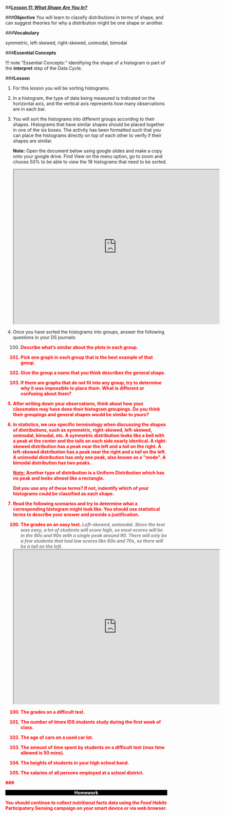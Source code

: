 ##***<u>Lesson 11: What Shape Are You In?</u>***
 
###**Objective**
You will learn to classify distributions in terms of shape, and can suggest theories for why a
distribution might be one shape or another.

###**Vocabulary**

symmetric, left-skewed, right-skewed, unimodal, bimodal

###**Essential Concepts**

!!! note "Essential Concepts:"
    Identifying the shape of a histogram is part of the **interpret** step of the Data Cycle.

###**Lesson**

1. For this lesson you will be sorting histograms.

2. In a histogram, the type of data being measured is indicated on the horizontal axis, and the
vertical axis represents how many observations are in each bar.

3. You will sort the histograms into different groups according to their shapes.
Histograms that have similar shapes should be placed together in one of the six boxes. The activity has been formatted such that you can place the histograms directly on top of each other to verify if their shapes are similar.

    **Note:** Open the document below using google slides and make a copy onto your google drive. Find View on the menu option, go to zoom and choose 50% to be able to view the 18 histograms that need to be sorted. 

    <iframe src="https://drive.google.com/file/d/1S-ZWu003iZ_LmeMWMtlMEys0KRPm14CA/preview" width="640" height="480"></iframe>

4. Once you have sorted the histograms into groups, answer the following questions in your DS journals:

    100. <strong style="color: red;"> Describe what’s similar about the plots in each group.

    100. <strong style="color: red;"> Pick one graph in each group that is the best example of that group. </strong>

    100. <strong style="color: red;"> Give the group a name that you think describes the general shape. </strong>

    100. <strong style="color: red;"> If there are graphs that do not fit into any group, try to determine why it was impossible to
    place them. What is different or confusing about them? </strong>

5. After writing down your observations, think about how your classmates may have done their histogram groupings. Do you think their groupings and general shapes would be similar to yours?

6. In statistics, we use specific terminology when discussing the shapes of distributions, such as
**symmetric**, **right-skewed**, **left-skewed**, **unimodal**, **bimodal**, etc. A symmetric distribution looks like a bell with a peak at the center and the **tails** on each side nearly identical. A right-skewed distribution has a peak near the left and a *tail* on the right. A left-skewed distribution has a peak near the right and a *tail* on the left. A unimodal distribution has only one peak, also known as a "mode". A bimodal distribution has two peaks. 

    **<u>Note:</u>** Another type of distribution is a Uniform Distribution which has no peak and looks almost like a rectangle.

    <strong style="color: red;"> Did you use any of these terms? If not, indentify which of your histograms could be classified as
    each shape. </strong>

7. <strong style="color: red;">Read the following scenarios and try to determine what a corresponding
histogram might look like. You should use statistical terms to describe your answer and provide a justification.</strong>

    100. The grades on an easy test. <span style="color:grey">***Left-skewed, unimodal. Since the test was easy, a lot of students will score high, so most scores will be in the 80s and 90s with a single peak around 90. There will only be a few students that had low scores like 60s and 70s, so there will be a tail on the left.***</span>

    <iframe src="https://drive.google.com/file/d/1wdU33qW_ZyBd3KV_PaeW09fesNHbc5QR/preview" width="640" height="480"></iframe>

    100. <strong style="color: red;">The grades on a difficult test.</strong>

    100. <strong style="color: red;">The number of times IDS students study during the first week of class.</strong>

    100. <strong style="color: red;">The age of cars on a used car lot.</strong>

    100. <strong style="color: red;">The amount of time spent by students on a difficult test (max time allowed is 50 mins).</strong>

    100. <strong style="color: red;">The heights of students in your high school band.</strong>

    100. <strong style="color: red;">The salaries of all persons employed at a school district.</strong>


###<p style="background: black; color: white; text-align: center;">**Homework**</p>
You should continue to collect nutritional facts data using the *Food Habits* Participatory Sensing
campaign on your smart device or via web browser.